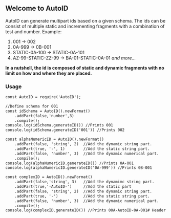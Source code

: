 ## Welcome to AutoID

AutoID can generate multipart ids based on a given schema. The ids can be consist of multiple static and incrementing fragments with a combination of test and number. Example:
1. 001 -> 002
2. 0A-999 -> 0B-001
3. STATIC-0A-100 -> STATIC-0A-101
4. AZ-99-STATIC-ZZ-99 -> BA-01-STATIC-0A-01
_and more..._

**In a nutshell, the id is composed of static and dynamic fragments with no limit on how and where they are placed.**


### Usage


```markdown
const AutoID = require('AutoID');

//Define schema for 001
const idSchema = AutoID().newFormat()
    .addPart(false,'number',3)
    .compile();
console.log(idSchema.generateID()) //Prints 001
console.log(idSchema.generateID('001')) //Prints 002

const alphaNumericID = AutoID().newFormat()
    .addPart(false, 'string', 2)  //Add the dynamic string part.
    .addPart(true, '-', 1)        //Add the static string part.
    .addPart(false, 'number', 3)  //Add the dynamic numerical part.
    .compile();
console.log(alphaNumericID.generateID()) //Prints 0A-001
console.log(alphaNumericID.generateID('0A-999')) //Prints 0B-001

const complexID = AutoID().newFormat()
    .addPart(false,'string', 3)   //Add the dynamimc string part.
    .addPart(true,'-AutoID-')     //Add the static part
    .addPart(false, 'string', 2)  //Add the dynamic string part.
    .addPart(true, '-')           //Add the static string part.
    .addPart(false, 'number', 3)  //Add the dynamic numerical part.
    .compile();
console.log(complexID.generateID()) //Prints 00A-AutoID-0A-001# Header 1
```